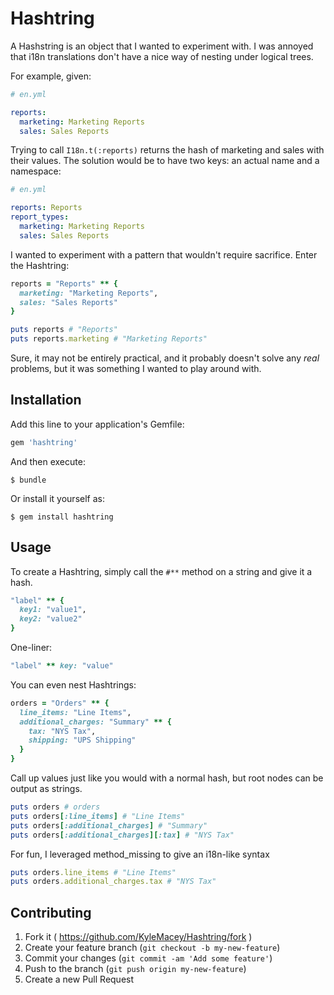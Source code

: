 # Hashtring

A Hashstring is an object that I wanted to experiment with. I was annoyed that i18n translations don't have a nice way of nesting under logical trees.

For example, given:

```yaml
# en.yml

reports:
  marketing: Marketing Reports
  sales: Sales Reports
```

Trying to call `I18n.t(:reports)` returns the hash of marketing and sales with their values. The solution would be to have two keys: an actual name and a namespace:

```yaml
# en.yml

reports: Reports
report_types:
  marketing: Marketing Reports
  sales: Sales Reports
```

I wanted to experiment with a pattern that wouldn't require sacrifice. Enter the Hashtring:

```ruby
reports = "Reports" ** {
  marketing: "Marketing Reports",
  sales: "Sales Reports"
}

puts reports # "Reports"
puts reports.marketing # "Marketing Reports"
```

Sure, it may not be entirely practical, and it probably doesn't solve any *real* problems, but it was something I wanted to play around with.

## Installation

Add this line to your application's Gemfile:

```ruby
gem 'hashtring'
```

And then execute:

    $ bundle

Or install it yourself as:

    $ gem install hashtring

## Usage

To create a Hashtring, simply call the `#**` method on a string and give it a hash.

```ruby
"label" ** {
  key1: "value1",
  key2: "value2"
}
```

One-liner:

```ruby
"label" ** key: "value"
```

You can even nest Hashtrings:

```ruby
orders = "Orders" ** {
  line_items: "Line Items",
  additional_charges: "Summary" ** {
    tax: "NYS Tax",
    shipping: "UPS Shipping"
  }
}
```

Call up values just like you would with a normal hash, but root nodes can be output as strings.

```ruby
puts orders # orders
puts orders[:line_items] # "Line Items"
puts orders[:additional_charges] # "Summary"
puts orders[:additional_charges][:tax] # "NYS Tax"
```

For fun, I leveraged method_missing to give an i18n-like syntax

```ruby
puts orders.line_items # "Line Items"
puts orders.additional_charges.tax # "NYS Tax"
```

## Contributing

1. Fork it ( https://github.com/KyleMacey/Hashtring/fork )
2. Create your feature branch (`git checkout -b my-new-feature`)
3. Commit your changes (`git commit -am 'Add some feature'`)
4. Push to the branch (`git push origin my-new-feature`)
5. Create a new Pull Request
